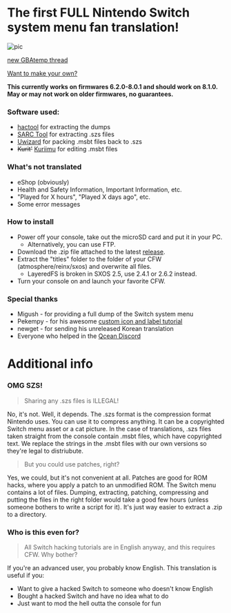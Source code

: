 # The first FULL Nintendo Switch system menu fan translation!

![pic](https://github.com/bandithedoge/switch-pl/blob/master/pic_small.png)

[new GBAtemp thread](https://gbatemp.net/threads/switch-pl-full-polish-switch-system-menu-translation.535797/)

[Want to make your own?](https://github.com/bandithedoge/switch-pl/wiki/Getting-started)

**This currently works on firmwares 6.2.0-8.0.1 and should work on 8.1.0. May or may not work on older firmwares, no guarantees.**

### Software used:

* [hactool](https://github.com/SciresM/hactool) for extracting the dumps
* [SARC Tool](https://github.com/aboood40091/SARC-Tool) for extracting .szs files
* [Uwizard](https://github.com/MrMysterio/Uwizard) for packing .msbt files back to .szs
* ~~Kurit'~~ [Kuriimu](https://github.com/IcySon55/Kuriimu) for editing .msbt files


### What's not translated

* eShop (obviously)
* Health and Safety Information, Important Information, etc.
* "Played for X hours", "Played X days ago", etc.
* Some error messages


### How to install

* Power off your console, take out the microSD card and put it in your PC.
  * Alternatively, you can use FTP.
* Download the .zip file attached to the latest [release](https://github.com/bandithedoge/switch-pl/releases).
* Extract the "titles" folder to the folder of your CFW (atmosphere/reinx/sxos) and overwrite all files.
  * LayeredFS is broken in SXOS 2.5, use 2.4.1 or 2.6.2 instead.
* Turn your console on and launch your favorite CFW.

### Special thanks

* Migush - for providing a full dump of the Switch system menu
* Pekempy - for his awesome [custom icon and label tutorial](https://github.com/pekempy/SwitchIconMod/wiki/Custom-Labels)
* newget - for sending his unreleased Korean translation
* Everyone who helped in the [Qcean Discord](https://discord.gg/EyxSS8T)

# Additional info

### OMG SZS!

> Sharing any .szs files is ILLEGAL!

No, it's not. Well, it depends. The .szs format is the compression format Nintendo uses. You can use it to compress anything. It can be a copyrighted Switch menu asset or a cat picture. In the case of translations, .szs files taken straight from the console contain .msbt files, which have copyrighted text. We replace the strings in the .msbt files with our own versions so they're legal to distriubute.

> But you could use patches, right?

Yes, we could, but it's not convenient at all. Patches are good for ROM hacks, where you apply a patch to an unmodified ROM. The Switch menu contains a lot of files. Dumping, extracting, patching, compressing and putting the files in the right folder would take a good few hours (unless someone bothers to write a script for it). It's just way easier to extract a .zip to a directory.

### Who is this even for?

> All Switch hacking tutorials are in English anyway, and this requires CFW. Why bother?

If you're an advanced user, you probably know English. This translation is useful if you:

* Want to give a hacked Switch to someone who doesn't know English
* Bought a hacked Switch and have no idea what to do
* Just want to mod the hell outta the console for fun

